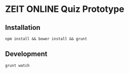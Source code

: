 ZEIT ONLINE Quiz Prototype
======================================

Installation
--------------------------------------

`npm install && bower install && grunt`

Development
--------------------------------------

`grunt watch`
